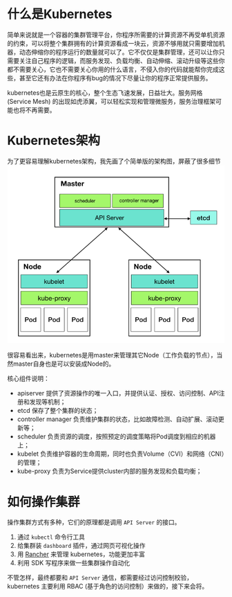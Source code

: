 # 什么是Kubernetes

简单来说就是一个容器的集群管理平台，你程序所需要的计算资源不再受单机资源的约束，可以将整个集群拥有的计算资源看成一块云，资源不够用就只需要增加机器，动态伸缩你的程序运行的数量就可以了。它不仅仅是集群管理，还可以让你只需要关注自己程序的逻辑，而服务发现、负载均衡、自动伸缩、滚动升级等这些你都不需要关心，它也不需要关心你用的什么语言，不侵入你的代码就能帮你完成这些，甚至它还有办法在你程序有bug的情况下尽量让你的程序正常提供服务。

kubernetes也是云原生的核心，整个生态飞速发展，日益壮大。服务网格\(Service Mesh\) 的出现如虎添翼，可以轻松实现和管理微服务，服务治理框架可能也将不再需要。

# Kubernetes架构

为了更容易理解kubernetes架构，我先画了个简单版的架构图，屏蔽了很多细节![](/assets/k8s-arch.png)

很容易看出来，kubernetes是用master来管理其它Node（工作负载的节点），当然master自身也是可以安装成Node的。

核心组件说明：

* apiserver 提供了资源操作的唯一入口，并提供认证、授权、访问控制、API注册和发现等机制；
* etcd 保存了整个集群的状态；
* controller manager 负责维护集群的状态，比如故障检测、自动扩展、滚动更新等； 
* scheduler 负责资源的调度，按照预定的调度策略将Pod调度到相应的机器上；
* kubelet 负责维护容器的生命周期，同时也负责Volume（CVI）和网络（CNI）的管理；
* kube-proxy 负责为Service提供cluster内部的服务发现和负载均衡；

# 如何操作集群

操作集群方式有多种，它们的原理都是调用 `API Server` 的接口。

1. 通过 `kubectl` 命令行工具
2. 给集群装 `dashboard` 插件，通过网页可视化操作
3. 用 [Rancher](http://rancher.com/) 来管理 kubernetes，功能更加丰富
4. 利用 SDK 写程序来做一些集群操作自动化

不管怎样，最终都要和 `API Server` 通信，都需要经过访问控制校验，kubernetes 主要利用 RBAC (基于角色的访问控制）来做的，接下来会将。


